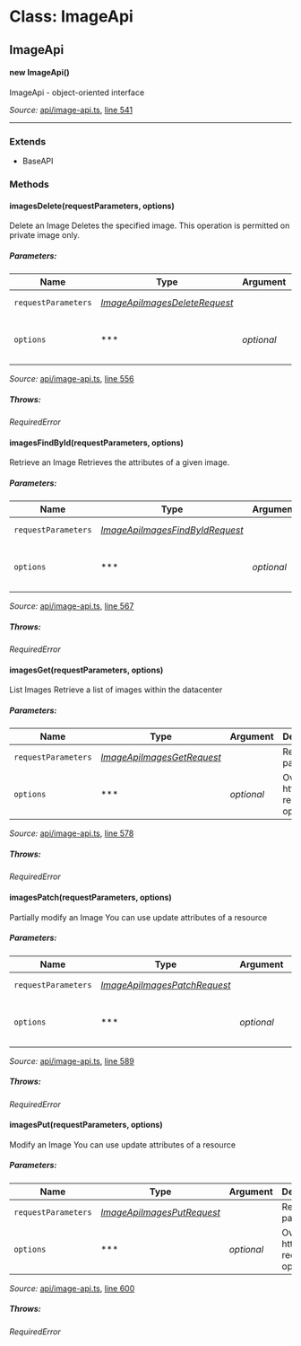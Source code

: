 # Class: ImageApi

## ImageApi

#### new ImageApi()

ImageApi - object-oriented interface

*Source:*
[api/image-api.ts](api/image-api.ts), [line 541](api/image-api.ts#L541)

---------------

### Extends

- BaseAPI

### Methods

#### imagesDelete(requestParameters, options)

Delete an Image
Deletes the specified image. This operation is permitted on private image only.

##### Parameters:

|Name|Type|Argument|Description|
|----|----|--------|-----------|
|`requestParameters`|*[ImageApiImagesDeleteRequest](global.md#ImageApiImagesDeleteRequest)*|  |Request parameters.|
|`options`|***|*optional*  |Override http request option.|

*Source:*
[api/image-api.ts](api/image-api.ts), [line 556](api/image-api.ts#L556)

##### Throws:

*RequiredError*

#### imagesFindById(requestParameters, options)

Retrieve an Image
Retrieves the attributes of a given image.

##### Parameters:

|Name|Type|Argument|Description|
|----|----|--------|-----------|
|`requestParameters`|*[ImageApiImagesFindByIdRequest](global.md#ImageApiImagesFindByIdRequest)*|  |Request parameters.|
|`options`|***|*optional*  |Override http request option.|

*Source:*
[api/image-api.ts](api/image-api.ts), [line 567](api/image-api.ts#L567)

##### Throws:

*RequiredError*

#### imagesGet(requestParameters, options)

List Images
Retrieve a list of images within the datacenter

##### Parameters:

|Name|Type|Argument|Description|
|----|----|--------|-----------|
|`requestParameters`|*[ImageApiImagesGetRequest](global.md#ImageApiImagesGetRequest)*|  |Request parameters.|
|`options`|***|*optional*  |Override http request option.|

*Source:*
[api/image-api.ts](api/image-api.ts), [line 578](api/image-api.ts#L578)

##### Throws:

*RequiredError*

#### imagesPatch(requestParameters, options)

Partially modify an Image
You can use update attributes of a resource

##### Parameters:

|Name|Type|Argument|Description|
|----|----|--------|-----------|
|`requestParameters`|*[ImageApiImagesPatchRequest](global.md#ImageApiImagesPatchRequest)*|  |Request parameters.|
|`options`|***|*optional*  |Override http request option.|

*Source:*
[api/image-api.ts](api/image-api.ts), [line 589](api/image-api.ts#L589)

##### Throws:

*RequiredError*

#### imagesPut(requestParameters, options)

Modify an Image
You can use update attributes of a resource

##### Parameters:

|Name|Type|Argument|Description|
|----|----|--------|-----------|
|`requestParameters`|*[ImageApiImagesPutRequest](global.md#ImageApiImagesPutRequest)*|  |Request parameters.|
|`options`|***|*optional*  |Override http request option.|

*Source:*
[api/image-api.ts](api/image-api.ts), [line 600](api/image-api.ts#L600)

##### Throws:

*RequiredError*